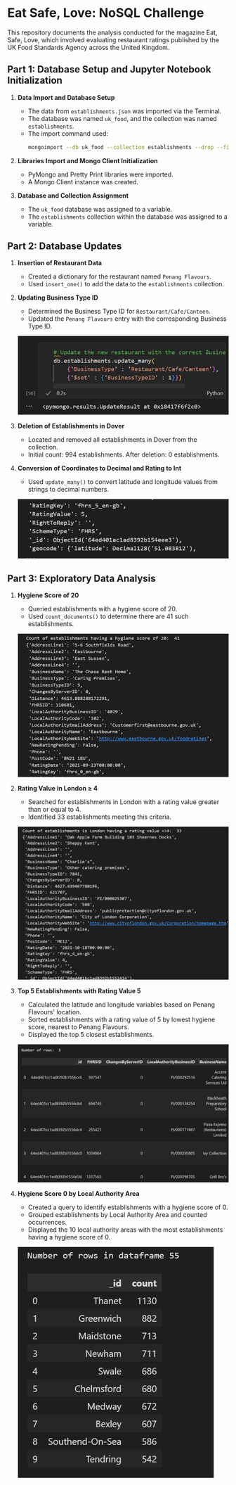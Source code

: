 # Eat Safe, Love: NoSQL Challenge

This repository documents the analysis conducted for the magazine Eat, Safe, Love, which involved evaluating restaurant ratings published by the UK Food Standards Agency across the United Kingdom.

## Part 1: Database Setup and Jupyter Notebook Initialization

1. **Data Import and Database Setup**
   - The data from `establishments.json` was imported via the Terminal.
   - The database was named `uk_food`, and the collection was named `establishments`.
   - The import command used:
     ```bash
     mongoimport --db uk_food --collection establishments --drop --file mongoimport --db uk_food --collection establishments --drop --file .\establishments.json --jsonArray
     ```

2. **Libraries Import and Mongo Client Initialization**
   - PyMongo and Pretty Print libraries were imported.
   - A Mongo Client instance was created.

3. **Database and Collection Assignment**
   - The `uk_food` database was assigned to a variable.
   - The `establishments` collection within the database was assigned to a variable.

## Part 2: Database Updates

1. **Insertion of Restaurant Data**
   - Created a dictionary for the restaurant named `Penang Flavours`.
   - Used `insert_one()` to add the data to the `establishments` collection.

2. **Updating Business Type ID**
   - Determined the Business Type ID for `Restaurant/Cafe/Canteen`.
   - Updated the `Penang Flavours` entry with the corresponding Business Type ID.

   ![Penang Flavours](outputs/img1.png)

3. **Deletion of Establishments in Dover**
   - Located and removed all establishments in Dover from the collection.
   - Initial count: 994 establishments. After deletion: 0 establishments.

4. **Conversion of Coordinates to Decimal and Rating to Int**
   - Used `update_many()` to convert latitude and longitude values from strings to decimal numbers.

   ![Coordinates Conversion](outputs/img2.png)

## Part 3: Exploratory Data Analysis

1. **Hygiene Score of 20**
   - Queried establishments with a hygiene score of 20.
   - Used `count_documents()` to determine there are 41 such establishments.

   ![Hygiene Score 20](outputs/img3.png)

2. **Rating Value in London ≥ 4**
   - Searched for establishments in London with a rating value greater than or equal to 4.
   - Identified 33 establishments meeting this criteria.

   ![Rating Value ≥ 4](outputs/img4.png)

3. **Top 5 Establishments with Rating Value 5**
   - Calculated the latitude and longitude variables based on Penang Flavours' location.
   - Sorted establishments with a rating value of 5 by lowest hygiene score, nearest to Penang Flavours.
   - Displayed the top 5 closest establishments.

   ![Top 5 Establishments](outputs/img5.png)

4. **Hygiene Score 0 by Local Authority Area**
   - Created a query to identify establishments with a hygiene score of 0.
   - Grouped establishments by Local Authority Area and counted occurrences.
   - Displayed the 10 local authority areas with the most establishments having a hygiene score of 0.

   ![Hygiene Score 0](outputs/img6.png)